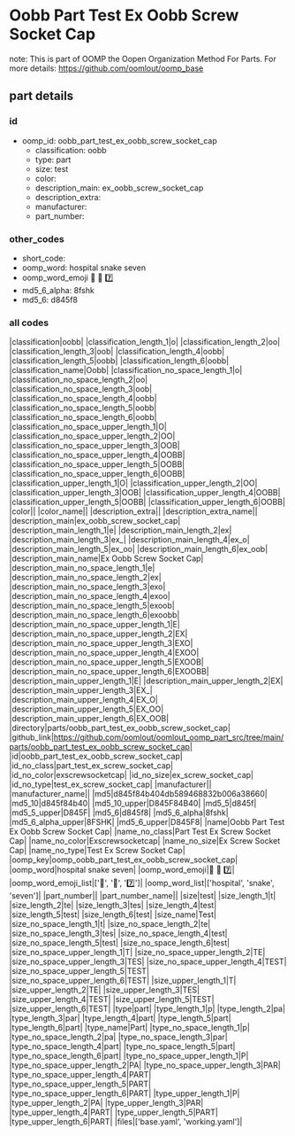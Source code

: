 # Oobb Part Test Ex Oobb Screw Socket Cap  

note: This is part of OOMP the Oopen Organization Method For Parts. For more details: https://github.com/oomlout/oomp_base

##  part details





### id
* oomp_id: oobb_part_test_ex_oobb_screw_socket_cap
  * classification: oobb
  * type: part
  * size: test
  * color: 
  * description_main: ex_oobb_screw_socket_cap
  * description_extra: 
  * manufacturer: 
  * part_number: 

### other_codes
* short_code: 
* oomp_word: hospital snake seven
* oomp_word_emoji :hospital: :snake: :seven:
* md5_6_alpha: 8fshk
* md5_6: d845f8

### all codes 
|classification|oobb|
|classification_length_1|o|
|classification_length_2|oo|
|classification_length_3|oob|
|classification_length_4|oobb|
|classification_length_5|oobb|
|classification_length_6|oobb|
|classification_name|Oobb|
|classification_no_space_length_1|o|
|classification_no_space_length_2|oo|
|classification_no_space_length_3|oob|
|classification_no_space_length_4|oobb|
|classification_no_space_length_5|oobb|
|classification_no_space_length_6|oobb|
|classification_no_space_upper_length_1|O|
|classification_no_space_upper_length_2|OO|
|classification_no_space_upper_length_3|OOB|
|classification_no_space_upper_length_4|OOBB|
|classification_no_space_upper_length_5|OOBB|
|classification_no_space_upper_length_6|OOBB|
|classification_upper_length_1|O|
|classification_upper_length_2|OO|
|classification_upper_length_3|OOB|
|classification_upper_length_4|OOBB|
|classification_upper_length_5|OOBB|
|classification_upper_length_6|OOBB|
|color||
|color_name||
|description_extra||
|description_extra_name||
|description_main|ex_oobb_screw_socket_cap|
|description_main_length_1|e|
|description_main_length_2|ex|
|description_main_length_3|ex_|
|description_main_length_4|ex_o|
|description_main_length_5|ex_oo|
|description_main_length_6|ex_oob|
|description_main_name|Ex Oobb Screw Socket Cap|
|description_main_no_space_length_1|e|
|description_main_no_space_length_2|ex|
|description_main_no_space_length_3|exo|
|description_main_no_space_length_4|exoo|
|description_main_no_space_length_5|exoob|
|description_main_no_space_length_6|exoobb|
|description_main_no_space_upper_length_1|E|
|description_main_no_space_upper_length_2|EX|
|description_main_no_space_upper_length_3|EXO|
|description_main_no_space_upper_length_4|EXOO|
|description_main_no_space_upper_length_5|EXOOB|
|description_main_no_space_upper_length_6|EXOOBB|
|description_main_upper_length_1|E|
|description_main_upper_length_2|EX|
|description_main_upper_length_3|EX_|
|description_main_upper_length_4|EX_O|
|description_main_upper_length_5|EX_OO|
|description_main_upper_length_6|EX_OOB|
|directory|parts/oobb_part_test_ex_oobb_screw_socket_cap|
|github_link|https://github.com/oomlout/oomlout_oomp_part_src/tree/main/parts/oobb_part_test_ex_oobb_screw_socket_cap|
|id|oobb_part_test_ex_oobb_screw_socket_cap|
|id_no_class|part_test_ex_screw_socket_cap|
|id_no_color|exscrewsocketcap|
|id_no_size|ex_screw_socket_cap|
|id_no_type|test_ex_screw_socket_cap|
|manufacturer||
|manufacturer_name||
|md5|d845f84b404db589468832b006a38660|
|md5_10|d845f84b40|
|md5_10_upper|D845F84B40|
|md5_5|d845f|
|md5_5_upper|D845F|
|md5_6|d845f8|
|md5_6_alpha|8fshk|
|md5_6_alpha_upper|8FSHK|
|md5_6_upper|D845F8|
|name|Oobb Part Test Ex Oobb Screw Socket Cap|
|name_no_class|Part Test Ex Screw Socket Cap|
|name_no_color|Exscrewsocketcap|
|name_no_size|Ex Screw Socket Cap|
|name_no_type|Test Ex Screw Socket Cap|
|oomp_key|oomp_oobb_part_test_ex_oobb_screw_socket_cap|
|oomp_word|hospital snake seven|
|oomp_word_emoji|:hospital: :snake: :seven:|
|oomp_word_emoji_list|[':hospital:', ':snake:', ':seven:']|
|oomp_word_list|['hospital', 'snake', 'seven']|
|part_number||
|part_number_name||
|size|test|
|size_length_1|t|
|size_length_2|te|
|size_length_3|tes|
|size_length_4|test|
|size_length_5|test|
|size_length_6|test|
|size_name|Test|
|size_no_space_length_1|t|
|size_no_space_length_2|te|
|size_no_space_length_3|tes|
|size_no_space_length_4|test|
|size_no_space_length_5|test|
|size_no_space_length_6|test|
|size_no_space_upper_length_1|T|
|size_no_space_upper_length_2|TE|
|size_no_space_upper_length_3|TES|
|size_no_space_upper_length_4|TEST|
|size_no_space_upper_length_5|TEST|
|size_no_space_upper_length_6|TEST|
|size_upper_length_1|T|
|size_upper_length_2|TE|
|size_upper_length_3|TES|
|size_upper_length_4|TEST|
|size_upper_length_5|TEST|
|size_upper_length_6|TEST|
|type|part|
|type_length_1|p|
|type_length_2|pa|
|type_length_3|par|
|type_length_4|part|
|type_length_5|part|
|type_length_6|part|
|type_name|Part|
|type_no_space_length_1|p|
|type_no_space_length_2|pa|
|type_no_space_length_3|par|
|type_no_space_length_4|part|
|type_no_space_length_5|part|
|type_no_space_length_6|part|
|type_no_space_upper_length_1|P|
|type_no_space_upper_length_2|PA|
|type_no_space_upper_length_3|PAR|
|type_no_space_upper_length_4|PART|
|type_no_space_upper_length_5|PART|
|type_no_space_upper_length_6|PART|
|type_upper_length_1|P|
|type_upper_length_2|PA|
|type_upper_length_3|PAR|
|type_upper_length_4|PART|
|type_upper_length_5|PART|
|type_upper_length_6|PART|
|files|['base.yaml', 'working.yaml']|
